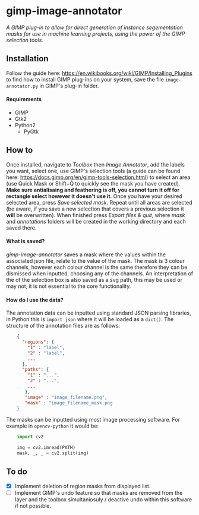 # gimp-image-annotator
*A GIMP plug-in to allow for direct generation of instance segementation masks for use in machine learning projects, using the power of the GIMP selection tools.*

<h2>Installation</h2>

Follow the guide here: https://en.wikibooks.org/wiki/GIMP/Installing_Plugins to find how to install GIMP plug-ins on your system, save the file `image-annotator.py` in GIMP's plug-in folder.

<h4>Requirements</h4>

* GIMP
* Gtk2
* Python2
   * PyGtk

<h2>How to</h2>

Once installed, navigate to *Toolbox* then *Image Annotator*, add the labels you want, select one, use GIMP's selection tools (a guide can be found here: https://docs.gimp.org/en/gimp-tools-selection.html) to select an area (use Quick Mask or Shift+Q to quickly see the mask you have created). **Make sure antialisaing and feathering is off, you cannot turn it off for rectangle select however it doesn't use it**. Once you have your desired selected area, press *Save selected mask*. Repeat until all areas are selected (be aware, if you save a new selection that covers a previous selection it **will** be overwritten). When finished press *Export files & quit*, where *mask* and *annotations* folders will be created in the working directory and each saved there.

<h4>What is saved?</h4>

*gimp-image-annotator* saves a mask where the values within the associated json file, relate to the value of the mask. The mask is 3 colour channels, however each colour channel is the same therefore they can be dismissed when inputted, choosing any of the channels. An interpretation of the of the selection box is also saved as a svg path, this may be used or may not, it is not essential to the core functionality.

<h4>How do I use the data?</h4>

The annotation data can be inputted using standard JSON parsing libraries, in Python this is `import json` where it will be loaded as a `dict()`. The structure of the annotation files are as follows:

````    JSON
    {
      "regions": {
        "1" : "label",
        "2" : "label",
        ...
      },
      "paths": { 
        "1" : "...",
        "2" : "...",
        ...
       },
       "image" : "image_filename.png",
       "mask" : "image_filename_mask.png
    }
````



The masks can be inputted using most image processing software. For example in `opencv-python` it would be:


````    Python
    import cv2

    img = cv2.imread(PATH)
    mask, _, _ = cv2.split(img)
````

<h2>To do</h2>

- [X] Implement deletion of region masks from displayed list.
- [ ] Implement GIMP's undo feature so that masks are removed from the layer and the toolbox simultaniosuly / deactive undo within this software if not possible.
